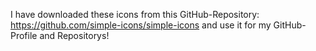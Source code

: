 I have downloaded these icons from this GitHub-Repository: https://github.com/simple-icons/simple-icons and use it for my GitHub-Profile and Repositorys!
